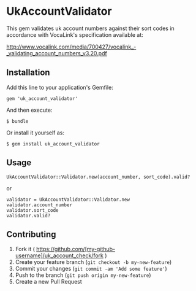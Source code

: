 UkAccountValidator
==================

This gem validates uk account numbers against their sort codes in accordance with VocaLink's specification available at:

http://www.vocalink.com/media/700427/vocalink_-_validating_account_numbers_v3.20.pdf

Installation
------------

Add this line to your application's Gemfile:

```
gem 'uk_account_validator'
```

And then execute:

```
$ bundle
```

Or install it yourself as:

```
$ gem install uk_account_validator
```

Usage
-----

```
UkAccountValidator::Validator.new(account_number, sort_code).valid?
```

or

```
validator = UkAccountValidator::Validator.new
validator.account_number
validator.sort_code
validator.valid?
```

Contributing
------------

1.	Fork it ( https://github.com/[my-github-username]/uk_account_check/fork )
2.	Create your feature branch (`git checkout -b my-new-feature`\)
3.	Commit your changes (`git commit -am 'Add some feature'`\)
4.	Push to the branch (`git push origin my-new-feature`\)
5.	Create a new Pull Request
